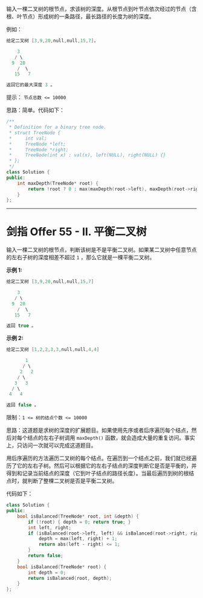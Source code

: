 
输入一棵二叉树的根节点，求该树的深度。从根节点到叶节点依次经过的节点（含根、叶节点）形成树的一条路径，最长路径的长度为树的深度。

例如：
```cpp
给定二叉树 [3,9,20,null,null,15,7]，

    3
   / \
  9  20
    /  \
   15   7

返回它的最大深度 3 。
```

 

提示： `节点总数 <= 10000`


思路：简单。代码如下：
```cpp
/**
 * Definition for a binary tree node.
 * struct TreeNode {
 *     int val;
 *     TreeNode *left;
 *     TreeNode *right;
 *     TreeNode(int x) : val(x), left(NULL), right(NULL) {}
 * };
 */
class Solution {
public:
    int maxDepth(TreeNode* root) {
        return !root ? 0 : max(maxDepth(root->left), maxDepth(root->right)) + 1;
    }
};
```

---
# 剑指 Offer 55 - II. 平衡二叉树

输入一棵二叉树的根节点，判断该树是不是平衡二叉树。如果某二叉树中任意节点的左右子树的深度相差不超过 `1` ，那么它就是一棵平衡二叉树。

 

**示例 1:**
```cpp
给定二叉树 [3,9,20,null,null,15,7]

    3
   / \
  9  20
    /  \
   15   7

返回 true 。
```
**示例 2:**
```cpp
给定二叉树 [1,2,2,3,3,null,null,4,4]

       1
      / \
     2   2
    / \
   3   3
  / \
 4   4

返回 false 。
```

 

限制：`1 <= 树的结点个数 <= 10000`

思路：这道题是求树的深度的扩展题目。如果使用先序或者后序遍历每个结点，然后对每个结点的左右子树调用 `maxDepth()` 函数，就会造成大量的重复访问。事实上，只访问一次就可以完成这道题目。

用后序遍历的方法遍历二叉树的每个结点。在遍历到一个结点之前，我们就已经遍历了它的左右子树。然后可以根据它的左右子结点的深度判断它是否是平衡的，并得到和记录当前结点的深度（它到叶子结点的路径长度）。当最后遍历到树的根结点时，就判断了整棵二叉树是否是平衡二叉树。 

代码如下：
```cpp
class Solution {
public:
    bool isBalanced(TreeNode* root, int &depth) {
        if (!root) { depth = 0; return true; }
        int left, right;
        if (isBalanced(root->left, left) && isBalanced(root->right, right)) {
            depth = max(left, right) + 1;
            return abs(left - right) <= 1;
        }
        return false;
    }
    bool isBalanced(TreeNode* root) {
        int depth = 0;
        return isBalanced(root, depth);
    }
};
```
